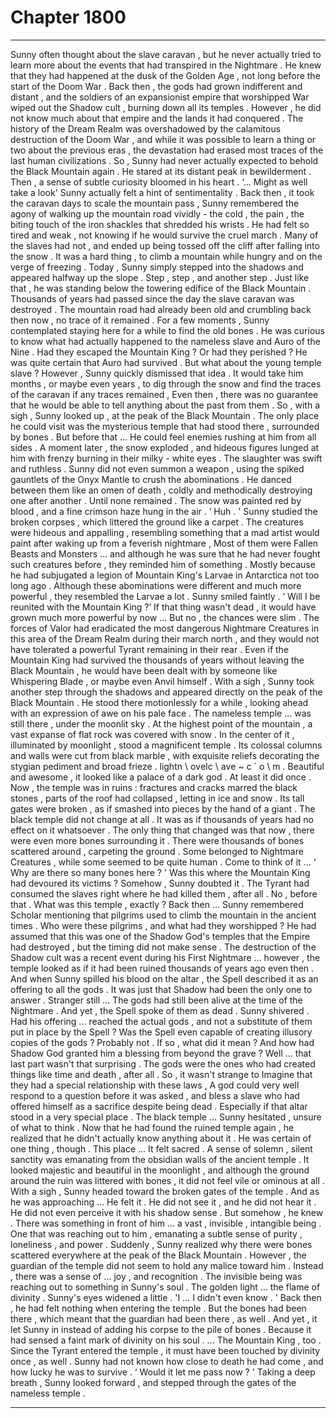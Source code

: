 
# Chapter 1800


---

Sunny often thought about the slave caravan , but he never actually tried to learn more about the events that had transpired in the Nightmare .
He knew that they had happened at the dusk of the Golden Age , not long before the start of the Doom War . Back then , the gods had grown indifferent and distant , and the soldiers of an expansionist empire that worshipped War wiped out the Shadow cult , burning down all its temples .
However , he did not know much about that empire and the lands it had conquered . The history of the Dream Realm was overshadowed by the calamitous destruction of the Doom War , and while it was possible to learn a thing or two about the previous eras , the devastation had erased most traces of the last human civilizations .
So , Sunny had never actually expected to behold the Black Mountain again .
He stared at its distant peak in bewilderment . Then , a sense of subtle curiosity bloomed in his heart .
‘... Might as well take a look'
Sunny actually felt a hint of sentimentality .
Back then , it took the caravan days to scale the mountain pass , Sunny remembered the agony of walking up the mountain road vividly - the cold , the pain , the biting touch of the iron shackles that shredded his wrists . He had felt so tired and weak , not knowing if he would survive the cruel march .
Many of the slaves had not , and ended up being tossed off the cliff after falling into the snow .
It was a hard thing , to climb a mountain while hungry and on the verge of freezing .
Today , Sunny simply stepped into the shadows and appeared halfway up the slope .
Step , step , and another step .
Just like that , he was standing below the towering edifice of the Black Mountain .
Thousands of years had passed since the day the slave caravan was destroyed . The mountain road had already been old and crumbling back then now , no trace of it remained .
For a few moments , Sunny contemplated staying here for a while to find the old bones . He was curious to know what had actually happened to the nameless slave and Auro of the Nine . Had they escaped the Mountain King ? Or had they perished ?
He was quite certain that Auro had survived . But what about the young temple slave ?
However , Sunny quickly dismissed that idea .
It would take him months , or maybe even years , to dig through the snow and find the traces of the caravan if any traces remained , Even then , there was no guarantee that he would be able to tell anything about the past from them .
So , with a sigh , Sunny looked up , at the peak of the Black Mountain .
The only place he could visit was the mysterious temple that had stood there , surrounded by bones .
But before that ...
He could feel enemies rushing at him from all sides . A moment later , the snow exploded , and hideous figures lunged at him with frenzy burning in their milky - white eyes .
The slaughter was swift and ruthless .
Sunny did not even summon a weapon , using the spiked gauntlets of the Onyx Mantle to crush the abominations . He danced between them like an omen of death , coldly and methodically destroying one after another .
Until none remained .
The snow was painted red by blood , and a fine crimson haze hung in the air .
‘ Huh . '
Sunny studied the broken corpses , which littered the ground like a carpet . The creatures were hideous and appalling , resembling something that a mad artist would paint after waking up from a feverish nightmare , Most of them were Fallen Beasts and Monsters ... and although he was sure that he had never fought such creatures before , they reminded him of something .
Mostly because he had subjugated a legion of Mountain King's Larvae in Antarctica not too long ago .
Although these abominations were different and much more powerful , they resembled the Larvae a lot .
Sunny smiled faintly .
‘ Will I be reunited with the Mountain King ?’
If that thing wasn't dead , it would have grown much more powerful by now ...
But no , the chances were slim . The forces of Valor had eradicated the most dangerous Nightmare Creatures in this area of the Dream Realm during their march north , and they would not have tolerated a powerful Tyrant remaining in their rear .
Even if the Mountain King had survived the thousands of years without leaving the Black Mountain , he would have been dealt with by someone like Whispering Blade , or maybe even Anvil himself .
With a sigh , Sunny took another step through the shadows and appeared directly on the peak of the Black Mountain .
He stood there motionlessly for a while , looking ahead with an expression of awe on his pale face .
The nameless temple ... was still there , under the moonlit sky .
At the highest point of the mountain , a vast expanse of flat rock was covered with snow . In the center of it , illuminated by moonlight , stood a magnificent temple . Its colossal columns and walls were cut from black marble , with exquisite reliefs decorating the stygian pediment and broad frieze . lіghtn \ оvеlс \ аvе ~ c ` о \ m . Beautiful and awesome , it looked like a palace of a dark god .
At least it did once . Now , the temple was in ruins : fractures and cracks marred the black stones , parts of the roof had collapsed , letting in ice and snow . Its tall gates were broken , as if smashed into pieces by the hand of a giant .
The black temple did not change at all . It was as if thousands of years had no effect on it whatsoever .
The only thing that changed was that now , there were even more bones surrounding it . There were thousands of bones scattered around , carpeting the ground . Some belonged to Nightmare Creatures , while some seemed to be quite human .
Come to think of it ...
‘ Why are there so many bones here ? '
Was this where the Mountain King had devoured its victims ? Somehow , Sunny doubted it . The Tyrant had consumed the slaves right where he had killed them , after all .
No , before that .
What was this temple , exactly ?
Back then ... Sunny remembered Scholar mentioning that pilgrims used to climb the mountain in the ancient times . Who were these pilgrims , and what had they worshipped ?
He had assumed that this was one of the Shadow God's temples that the Empire had destroyed , but the timing did not make sense . The destruction of the Shadow cult was a recent event during his First Nightmare ... however , the temple looked as if it had been ruined thousands of years ago even then .
And when Sunny spilled his blood on the altar , the Spell described it as an offering to all the gods . It was just that Shadow had been the only one to answer .
Stranger still ...
The gods had still been alive at the time of the Nightmare . And yet , the Spell spoke of them as dead .
Sunny shivered .
Had his offering ... reached the actual gods , and not a substitute of them put in place by the Spell ? Was the Spell even capable of creating illusory copies of the gods ?
Probably not .
If so , what did it mean ? And how had Shadow God granted him a blessing from beyond the grave ?
Well ... that last part wasn't that surprising . The gods were the ones who had created things like time and death , after all . So , it wasn't strange to Imagine that they had a special relationship with these laws , A god could very well respond to a question before it was asked , and bless a slave who had offered himself as a sacrifice despite being dead .
Especially if that altar stood in a very special place .
The black temple ...
Sunny hesitated , unsure of what to think . Now that he had found the ruined temple again , he realized that he didn't actually know anything about it .
He was certain of one thing , though . This place ...
It felt sacred .
A sense of solemn , silent sanctity was emanating from the obsidian walls of the ancient temple . It looked majestic and beautiful in the moonlight , and although the ground around the ruin was littered with bones , it did not feel vile or ominous at all .
With a sigh , Sunny headed toward the broken gates of the temple .
And as he was approaching ...
He felt it .
He did not see it , and he did not hear it . He did not even perceive it with his shadow sense .
But somehow , he knew .
There was something in front of him ... a vast , invisible , intangible being . One that was reaching out to him , emanating a subtle sense of purity , loneliness , and power .
Suddenly , Sunny realized why there were bones scattered everywhere at the peak of the Black Mountain .
However , the guardian of the temple did not seem to hold any malice toward him . Instead , there was a sense of ... joy , and recognition .
The invisible being was reaching out to something in Sunny's soul .
The golden light ... the flame of divinity .
Sunny's eyes widened a little .
'I ... I didn't even know . '
Back then , he had felt nothing when entering the temple . But the bones had been there , which meant that the guardian had been there , as well . And yet , it let Sunny in instead of adding his corpse to the pile of bones .
Because it had sensed a faint mark of divinity on his soul .
... The Mountain King , too . Since the Tyrant entered the temple , it must have been touched by divinity once , as well .
Sunny had not known how close to death he had come , and how lucky he was to survive .
‘ Would it let me pass now ? '
Taking a deep breath , Sunny looked forward , and stepped through the gates of the nameless temple .

---


